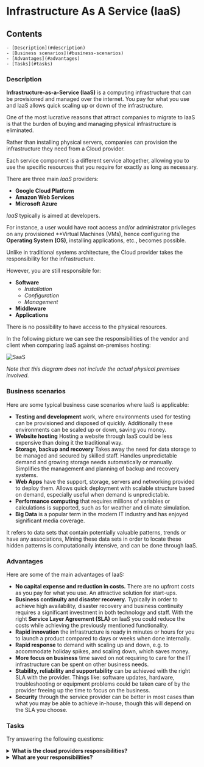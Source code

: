 # Infrastructure As A Service (IaaS)

<!--TOC_START-->
## Contents
	- [Description](#description)
	- [Business scenarios](#business-scenarios)
	- [Advantages](#advantages)
	- [Tasks](#tasks)

<!--TOC_END-->
### Description

**Infrastructure-as-a-Service (IaaS)** is a computing infrastructure that can be provisioned and managed over the internet. 
You pay for what you use and IaaS allows quick scaling up or down of the infrastructure. 

One of the most lucrative reasons that attract companies to migrate to IaaS is that the burden of buying and managing physical infrastructure is eliminated.

Rather than installing physical servers, companies can provision the infrastructure they need from a Cloud provider.

Each service component is a different service altogether, allowing you to use the specific resources that you require for exactly as long as necessary.

There are three main *IaaS* providers:
* **Google Cloud Platform**
* **Amazon Web Services**
* **Microsoft Azure**

*IaaS* typically is aimed at developers. 

For instance, a user would have root access and/or administrator privileges on any provisioned **Virtual Machines (VMs), hence configuring the **Operating System (OS)**, installing applications, etc., becomes possible.

Unlike in traditional systems architecture, the Cloud provider takes the responsibility for the infrastructure. 

However, you are still responsible for:
* **Software**
    * _Installation_
    * _Configuration_
    * _Management_
* **Middleware**
* **Applications**

There is no possibility to have access to the physical resources.

In the following picture we can see the responsibilities of the vendor and client when comparing IaaS against on-premises hosting:
 
![SaaS](https://imgur.com/GV9gjSA.jpg)

*Note that this diagram does not include the actual physical premises involved.*
 

### Business scenarios

Here are some typical business case scenarios where IaaS is applicable:
* **Testing and development** work, where environments used for testing can be provisioned and disposed of quickly.
Additionally these environments can be scaled up or down, saving you money.
* **Website hosting** Hosting a website through IaaS could be less expensive than doing it the traditional way.
* **Storage, backup and recovery** Takes away the need for data storage to be managed and secured by skilled staff.
Handles unpredictable demand and growing storage needs automatically or manually. 
Simplifies the management and planning of backup and recovery systems.
* **Web Apps** have the support, storage, servers and networking provided to deploy them. 
Allows quick deployment with scalable structure based on demand, especially useful when demand is unpredictable.
* **Performance computing** that requires millions of variables or calculations is supported, such as for weather and climate simulation.
* **Big Data** is a popular term in the modern IT industry and has enjoyed significant media coverage.

It refers to data sets that contain potentially valuable patterns, trends or have any associations, 
 Mining these data sets in order to locate these hidden patterns is computationally intensive, and can be done through IaaS.

### Advantages

Here are some of the main advantages of IaaS:
- **No capital expense and reduction in costs.**
There are no upfront costs as you pay for what you use. 
An attractive solution for start-ups.
- **Business continuity and disaster recovery.** 
Typically in order to achieve high availability, disaster recovery and business continuity requires a significant investment in both technology and staff.
 With the right **Service Layer Agreement (SLA)** on IaaS you could reduce the costs while achieving the previously mentioned functionality. 
- **Rapid innovation** the infrastructure is ready in minutes or hours for you to launch a product compared to days or weeks when done internally.
- **Rapid response** to demand with scaling up and down, e.g. to accommodate holiday spikes, and scaling down, which saves money. 
- **More focus on business** time saved on not requiring to care for the IT infrastructure can be spent on other business needs. 
- **Stability, reliability and supportability** can be achieved with the right SLA with the provider. 
Things like: software updates, hardware, troubleshooting or equipment problems could be taken care of by the provider freeing up the time to focus on the business. 
- **Security** through the service provider can be better in most cases than what you may be able to achieve in-house, though this will depend on the SLA you choose.

### Tasks

Try answering the following questions:

<details>

<summary><b>What is the cloud providers responsibilities?</b></summary>

- **Virtualization**
- **Networking**
- **Storage**
- **Servers**

</details>

<details>

<summary><b>What are your responsibilities?</b></summary>

- **Application**
- **Data**
- **Runtime**
- **Middleware**
- **OS**

</details>
